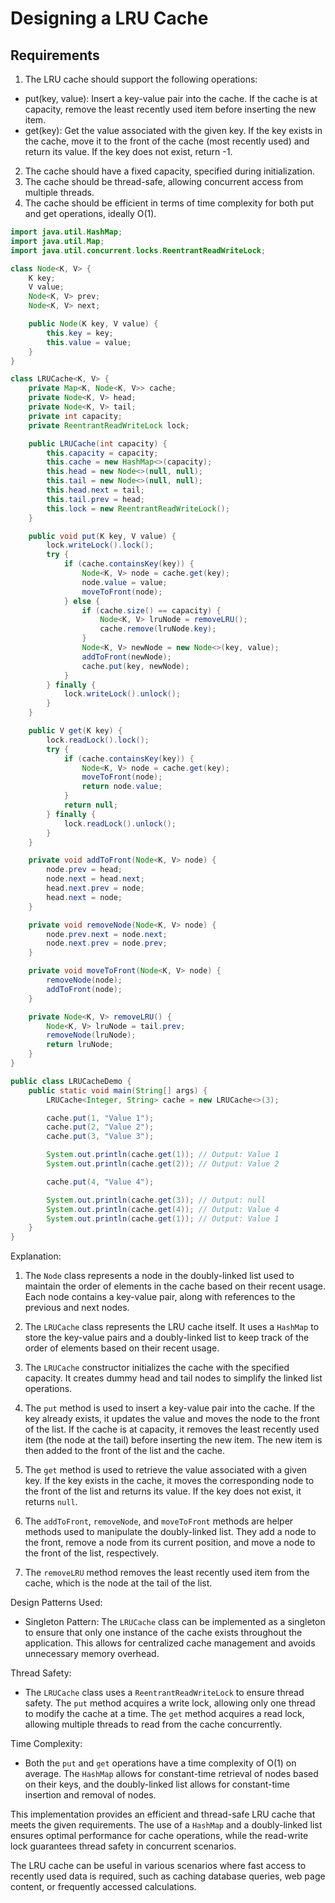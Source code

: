 # Designing a LRU Cache

## Requirements
1. The LRU cache should support the following operations:
- put(key, value): Insert a key-value pair into the cache. If the cache is at capacity, remove the least recently used item before inserting the new item.
- get(key): Get the value associated with the given key. If the key exists in the cache, move it to the front of the cache (most recently used) and return its value. If the key does not exist, return -1.
2. The cache should have a fixed capacity, specified during initialization.
3. The cache should be thread-safe, allowing concurrent access from multiple threads.
4. The cache should be efficient in terms of time complexity for both put and get operations, ideally O(1).


```java
import java.util.HashMap;
import java.util.Map;
import java.util.concurrent.locks.ReentrantReadWriteLock;

class Node<K, V> {
    K key;
    V value;
    Node<K, V> prev;
    Node<K, V> next;

    public Node(K key, V value) {
        this.key = key;
        this.value = value;
    }
}

class LRUCache<K, V> {
    private Map<K, Node<K, V>> cache;
    private Node<K, V> head;
    private Node<K, V> tail;
    private int capacity;
    private ReentrantReadWriteLock lock;

    public LRUCache(int capacity) {
        this.capacity = capacity;
        this.cache = new HashMap<>(capacity);
        this.head = new Node<>(null, null);
        this.tail = new Node<>(null, null);
        this.head.next = tail;
        this.tail.prev = head;
        this.lock = new ReentrantReadWriteLock();
    }

    public void put(K key, V value) {
        lock.writeLock().lock();
        try {
            if (cache.containsKey(key)) {
                Node<K, V> node = cache.get(key);
                node.value = value;
                moveToFront(node);
            } else {
                if (cache.size() == capacity) {
                    Node<K, V> lruNode = removeLRU();
                    cache.remove(lruNode.key);
                }
                Node<K, V> newNode = new Node<>(key, value);
                addToFront(newNode);
                cache.put(key, newNode);
            }
        } finally {
            lock.writeLock().unlock();
        }
    }

    public V get(K key) {
        lock.readLock().lock();
        try {
            if (cache.containsKey(key)) {
                Node<K, V> node = cache.get(key);
                moveToFront(node);
                return node.value;
            }
            return null;
        } finally {
            lock.readLock().unlock();
        }
    }

    private void addToFront(Node<K, V> node) {
        node.prev = head;
        node.next = head.next;
        head.next.prev = node;
        head.next = node;
    }

    private void removeNode(Node<K, V> node) {
        node.prev.next = node.next;
        node.next.prev = node.prev;
    }

    private void moveToFront(Node<K, V> node) {
        removeNode(node);
        addToFront(node);
    }

    private Node<K, V> removeLRU() {
        Node<K, V> lruNode = tail.prev;
        removeNode(lruNode);
        return lruNode;
    }
}

public class LRUCacheDemo {
    public static void main(String[] args) {
        LRUCache<Integer, String> cache = new LRUCache<>(3);

        cache.put(1, "Value 1");
        cache.put(2, "Value 2");
        cache.put(3, "Value 3");

        System.out.println(cache.get(1)); // Output: Value 1
        System.out.println(cache.get(2)); // Output: Value 2

        cache.put(4, "Value 4");

        System.out.println(cache.get(3)); // Output: null
        System.out.println(cache.get(4)); // Output: Value 4
        System.out.println(cache.get(1)); // Output: Value 1
    }
}
```

Explanation:
1. The `Node` class represents a node in the doubly-linked list used to maintain the order of elements in the cache based on their recent usage. Each node contains a key-value pair, along with references to the previous and next nodes.

2. The `LRUCache` class represents the LRU cache itself. It uses a `HashMap` to store the key-value pairs and a doubly-linked list to keep track of the order of elements based on their recent usage.

3. The `LRUCache` constructor initializes the cache with the specified capacity. It creates dummy head and tail nodes to simplify the linked list operations.

4. The `put` method is used to insert a key-value pair into the cache. If the key already exists, it updates the value and moves the node to the front of the list. If the cache is at capacity, it removes the least recently used item (the node at the tail) before inserting the new item. The new item is then added to the front of the list and the cache.

5. The `get` method is used to retrieve the value associated with a given key. If the key exists in the cache, it moves the corresponding node to the front of the list and returns its value. If the key does not exist, it returns `null`.

6. The `addToFront`, `removeNode`, and `moveToFront` methods are helper methods used to manipulate the doubly-linked list. They add a node to the front, remove a node from its current position, and move a node to the front of the list, respectively.

7. The `removeLRU` method removes the least recently used item from the cache, which is the node at the tail of the list.

Design Patterns Used:
- Singleton Pattern: The `LRUCache` class can be implemented as a singleton to ensure that only one instance of the cache exists throughout the application. This allows for centralized cache management and avoids unnecessary memory overhead.

Thread Safety:
- The `LRUCache` class uses a `ReentrantReadWriteLock` to ensure thread safety. The `put` method acquires a write lock, allowing only one thread to modify the cache at a time. The `get` method acquires a read lock, allowing multiple threads to read from the cache concurrently.

Time Complexity:
- Both the `put` and `get` operations have a time complexity of O(1) on average. The `HashMap` allows for constant-time retrieval of nodes based on their keys, and the doubly-linked list allows for constant-time insertion and removal of nodes.

This implementation provides an efficient and thread-safe LRU cache that meets the given requirements. The use of a `HashMap` and a doubly-linked list ensures optimal performance for cache operations, while the read-write lock guarantees thread safety in concurrent scenarios.

The LRU cache can be useful in various scenarios where fast access to recently used data is required, such as caching database queries, web page content, or frequently accessed calculations.